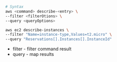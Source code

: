 ```bash
# Syntax
aws <command> describe-<entry> \
--filter <filterOtions> \
--query <queryOptions>
```

```bash
aws ec2 describe-instances \
--filter "Name=instance-type,Values=t2.micro" \
--query "Reservations[].Instances[].InstanceId"
```

- filter - filter command result
- query - map results
